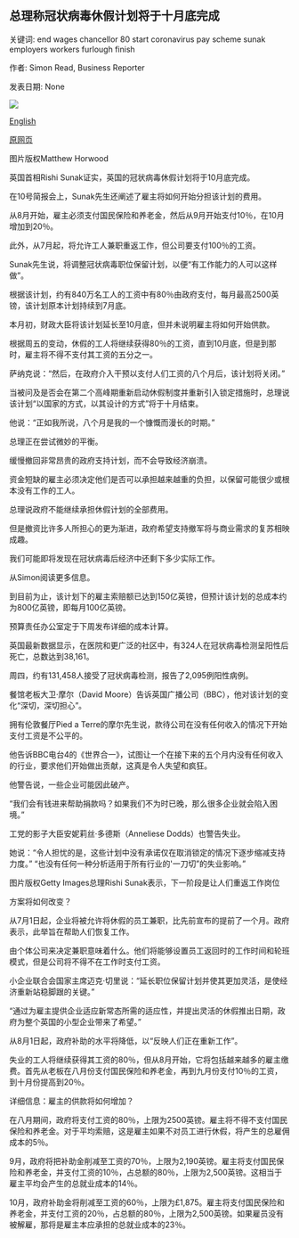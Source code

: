 ## 总理称冠状病毒休假计划将于十月底完成

关键词: end wages chancellor 80 start coronavirus pay scheme sunak employers workers furlough finish

作者: Simon Read, Business Reporter

发表日期: None

![](https://ichef.bbci.co.uk/news/1024/branded_news/10C00/production/_112280686_lockdownmaskman.jpg)

[English](Coronavirus%20furlough%20scheme%20to%20finish%20at%20end%20of%20October%2C%20says%20chancellor.md)

[原网页](https://www.bbc.com/news/business-52853333)

图片版权Matthew Horwood

英国首相Rishi Sunak证实，英国的冠状病毒休假计划将于10月底完成。

在10号简报会上，Sunak先生还阐述了雇主将如何开始分担该计划的费用。

从8月开始，雇主必须支付国民保险和养老金，然后从9月开始支付10％，在10月增加到20％。

此外，从7月起，将允许工人兼职重返工作，但公司要支付100％的工资。

Sunak先生说，将调整冠状病毒职位保留计划，以便“有工作能力的人可以这样做”。

根据该计划，约有840万名工人的工资中有80％由政府支付，每月最高2500英镑，该计划原本计划持续到7月底。

本月初，财政大臣将该计划延长至10月底，但并未说明雇主将如何开始供款。

根据周五的变动，休假的工人将继续获得80％的工资，直到10月底，但是到那时，雇主将不得不支付其工资的五分之一。

萨纳克说：“然后，在政府介入干预以支付人们工资的八个月后，该计划将关闭。”

当被问及是否会在第二个高峰期重新启动休假制度并重新引入锁定措施时，总理说该计划“以国家的方式，以其设计的方式”将于十月结束。

他说：“正如我所说，八个月是我的一个慷慨而漫长的时期。”

总理正在尝试微妙的平衡。

缓慢撤回非常昂贵的政府支持计划，而不会导致经济崩溃。

资金短缺的雇主必须决定他们是否可以承担越来越重的负担，以保留可能很少或根本没有工作的工人。

总理说政府不能继续承担休假计划的全部费用。

但是撤资比许多人所担心的更为渐进，政府希望支持撤军将与商业需求的复苏相映成趣。

我们可能即将发现在冠状病毒后经济中还剩下多少实际工作。

从Simon阅读更多信息。

到目前为止，该计划下的雇主索赔额已达到150亿英镑，但预计该计划的总成本约为800亿英镑，即每月100亿英镑。

预算责任办公室定于下周发布详细的成本计算。

英国最新数据显示，在医院和更广泛的社区中，有324人在冠状病毒检测呈阳性后死亡，总数达到38,161。

周四，约有131,458人接受了冠状病毒检测，报告了2,095例阳性病例。

餐馆老板大卫·摩尔（David Moore）告诉英国广播公司（BBC），他对该计划的变化“深切，深切担心”。

拥有伦敦餐厅Pied a Terre的摩尔先生说，款待公司在没有任何收入的情况下开始支付工资是不公平的。

他告诉BBC电台4的《世界合一》，试图让一个在接下来的五个月内没有任何收入的行业，要求他们开始做出贡献，这真是令人失望和疯狂。

他警告说，一些企业可能因此破产。

“我们会有钱进来帮助捐款吗？如果我们不为时已晚，那么很多企业就会陷入困境。”

工党的影子大臣安妮莉丝·多德斯（Anneliese Dodds）也警告失业。

她说：“令人担忧的是，这些计划中没有承诺仅在取消锁定的情况下逐步缩减支持力度。” “也没有任何一种分析适用于所有行业的'一刀切”的失业影响。”

图片版权Getty Images总理Rishi Sunak表示，下一阶段是让人们重返工作岗位

方案将如何改变？

从7月1日起，企业将被允许将休假的员工兼职，比先前宣布的提前了一个月。政府表示，此举旨在帮助人们恢复工作。

由个体公司来决定兼职意味着什么。他们将能够设置员工返回时的工作时间和轮班模式，但是公司将不得不在工作时支付工资。

小企业联合会国家主席迈克·切里说：“延长职位保留计划并使其更加灵活，是使经济重新站稳脚跟的关键。”

“通过为雇主提供企业适应新常态所需的适应性，并提出灵活的休假推出日期，政府为整个英国的小型企业带来了希望。”

从8月1日起，政府补助的水平将降低，以“反映人们正在重新工作”。

失业的工人将继续获得其工资的80％，但从8月开始，它将包括越来越多的雇主缴费。首先从老板在八月份支付国民保险和养老金，再到九月份支付10％的工资，到十月份提高到20％。

详细信息：雇主的供款将如何增加？

在八月期间，政府将支付工资的80％，上限为2500英镑。雇主将不得不支付国民保险和养老金。对于平均索赔，这是雇主​​如果不对员工进行休假，将产生的总雇佣成本的5％。

9月，政府将把补助金削减至工资的70％，上限为2,190英镑。雇主将支付国民保险和养老金，并支付工资的10％，占总额的80％，上限为2,500英镑。这相当于雇主平均会产生的总就业成本的14％。

10月，政府补助金将削减至工资的60％，上限为£1,875。雇主将支付国民保险和养老金，并支付工资的20％，占总额的80％，上限为2,500英镑。如果雇员没有被解雇，那将是雇主本应承担的总就业成本的23％。